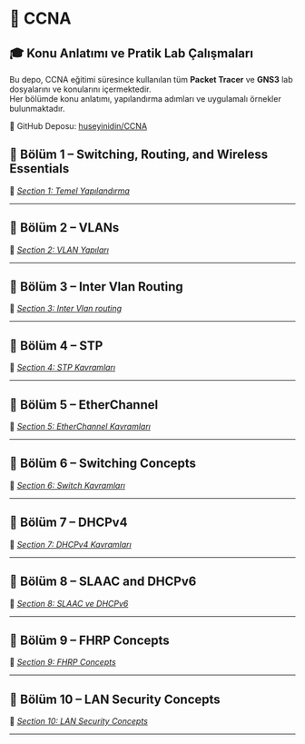 # 📘 CCNA

## 🎓 Konu Anlatımı ve Pratik Lab Çalışmaları

Bu depo, CCNA eğitimi süresince kullanılan tüm **Packet Tracer** ve **GNS3** lab dosyalarını ve konularını içermektedir.  
Her bölümde konu anlatımı, yapılandırma adımları ve uygulamalı örnekler bulunmaktadır.

🔗 GitHub Deposu: [huseyinidin/CCNA](https://github.com/huseyinidin/CCNA)


## 📂 Bölüm 1 – Switching, Routing, and Wireless Essentials


📁 [*Section 1: Temel Yapılandırma*](https://github.com/huseyinidin/CCNA/tree/main/Packet_Tracer/01_Temel_Yap%C4%B1land%C4%B1rma)

---

## 📂 Bölüm 2 – VLANs

📁 [*Section 2: VLAN Yapıları*](https://github.com/huseyinidin/CCNA/tree/main/Packet_Tracer/02_Vlans)

---

## 📂 Bölüm 3 – Inter Vlan Routing

📁 [*Section 3: Inter Vlan routing*](https://github.com/huseyinidin/CCNA/tree/main/Packet_Tracer/03_Inter_Vlan_Routing)

---

## 📂 Bölüm 4 – STP 

📁 [*Section 4: STP Kavramları*](https://github.com/huseyinidin/CCNA/tree/main/Packet_Tracer/04_STP)

---

## 📂 Bölüm 5 – EtherChannel

📁 [*Section 5: EtherChannel Kavramları*](https://github.com/huseyinidin/CCNA/tree/main/Packet_Tracer/05_EtherChannel)

---

## 📂 Bölüm 6 – Switching Concepts

📁 [*Section 6: Switch Kavramları*](https://github.com/huseyinidin/CCNA/tree/main/Packet_Tracer/06_Switch_Concepts)

---

## 📂 Bölüm 7 – DHCPv4

📁 [*Section 7: DHCPv4 Kavramları*](https://github.com/huseyinidin/CCNA/tree/main/Packet_Tracer/07_DHCPv4)

---

## 📂 Bölüm 8 – SLAAC and DHCPv6

📁 [*Section 8: SLAAC ve DHCPv6*](https://github.com/huseyinidin/CCNA/tree/main/Packet_Tracer/08_SLAAC_and_DHCPv6)

---

## 📂 Bölüm 9 – FHRP Concepts

📁 [*Section 9: FHRP Concepts*](https://github.com/huseyinidin/CCNA/tree/main/Packet_Tracer/09_FHRP_Concepts)

---

## 📂 Bölüm 10 – LAN Security Concepts

📁 [*Section 10: LAN Security Concepts*](https://github.com/huseyinidin/CCNA/tree/main/Packet_Tracer/10_LAN_Security_Concepts)

---